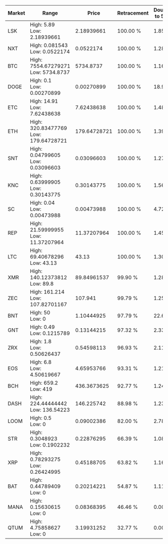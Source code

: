 | Market | Range | Price| Retracement | Doubles to 50% |
| --- | --- | --- | --- | --- |
| LSK | High: 5.89<br />Low: 2.18939661 | 2.18939661 | 100.00 % | 1.85 |
| NXT | High: 0.081543<br />Low: 0.0522174 | 0.0522174 | 100.00 % | 1.28 |
| BTC | High: 7554.67279271<br />Low: 5734.8737 | 5734.8737 | 100.00 % | 1.16 |
| DOGE | High: 0.1<br />Low: 0.00270899 | 0.00270899 | 100.00 % | 18.96 |
| ETC | High: 14.91<br />Low: 7.62438638 | 7.62438638 | 100.00 % | 1.48 |
| ETH | High: 320.83477769<br />Low: 179.64728721 | 179.64728721 | 100.00 % | 1.39 |
| SNT | High: 0.04799605<br />Low: 0.03096603 | 0.03096603 | 100.00 % | 1.27 |
| KNC | High: 0.63999905<br />Low: 0.30143775 | 0.30143775 | 100.00 % | 1.56 |
| SC | High: 0.04<br />Low: 0.00473988 | 0.00473988 | 100.00 % | 4.72 |
| REP | High: 21.59999955<br />Low: 11.37207964 | 11.37207964 | 100.00 % | 1.45 |
| LTC | High: 69.40678296<br />Low: 43.13 | 43.13 | 100.00 % | 1.30 |
| XMR | High: 140.12373812<br />Low: 89.8 | 89.84961537 | 99.90 % | 1.28 |
| ZEC | High: 161.214<br />Low: 107.82701167 | 107.941 | 99.79 % | 1.25 |
| BNT | High: 50<br />Low: 0 | 1.10444925 | 97.79 % | 22.64 |
| GNT | High: 0.49<br />Low: 0.1215789 | 0.13144215 | 97.32 % | 2.33 |
| ZRX | High: 1.8<br />Low: 0.50626437 | 0.54598113 | 96.93 % | 2.11 |
| EOS | High: 6.8<br />Low: 4.50619667 | 4.65953766 | 93.31 % | 1.21 |
| BCH | High: 659.2<br />Low: 419 | 436.3673625 | 92.77 % | 1.24 |
| DASH | High: 224.44444442<br />Low: 136.54223 | 146.225742 | 88.98 % | 1.23 |
| LOOM | High: 0.5<br />Low: 0 | 0.09002386 | 82.00 % | 2.78 |
| STR | High: 0.3048923<br />Low: 0.1902232 | 0.22876295 | 66.39 % | 1.08 |
| XRP | High: 0.78293275<br />Low: 0.26424995 | 0.45188705 | 63.82 % | 1.16 |
| BAT | High: 0.44789409<br />Low: 0 | 0.20214221 | 54.87 % | 1.11 |
| MANA | High: 0.15630615<br />Low: 0 | 0.08368395 | 46.46 % | 0.00 |
| QTUM | High: 4.75858627<br />Low: 0 | 3.19931252 | 32.77 % | 0.00 |
